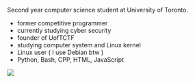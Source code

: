 Second year computer science student at University of Toronto.
- former competitive programmer
- currently studying cyber security
- founder of UofTCTF
- studying computer system and Linux kernel
- Linux user ( I use Debian btw )
- Python, Bash, CPP, HTML, JavaScript

![](https://www.hackthebox.eu/badge/image/402227)
